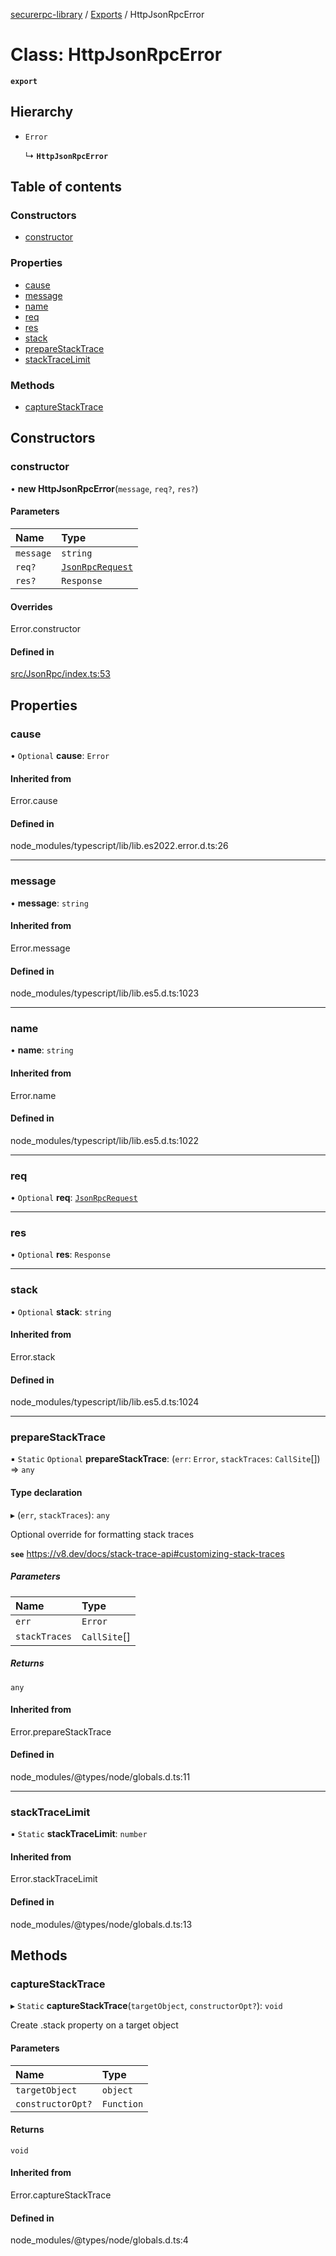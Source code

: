 [securerpc-library](../README.md) / [Exports](../modules.md) / HttpJsonRpcError

# Class: HttpJsonRpcError

**`export`**

## Hierarchy

- `Error`

  ↳ **`HttpJsonRpcError`**

## Table of contents

### Constructors

- [constructor](HttpJsonRpcError.md#constructor)

### Properties

- [cause](HttpJsonRpcError.md#cause)
- [message](HttpJsonRpcError.md#message)
- [name](HttpJsonRpcError.md#name)
- [req](HttpJsonRpcError.md#req)
- [res](HttpJsonRpcError.md#res)
- [stack](HttpJsonRpcError.md#stack)
- [prepareStackTrace](HttpJsonRpcError.md#preparestacktrace)
- [stackTraceLimit](HttpJsonRpcError.md#stacktracelimit)

### Methods

- [captureStackTrace](HttpJsonRpcError.md#capturestacktrace)

## Constructors

### constructor

• **new HttpJsonRpcError**(`message`, `req?`, `res?`)

#### Parameters

| Name | Type |
| :------ | :------ |
| `message` | `string` |
| `req?` | [`JsonRpcRequest`](../interfaces/JsonRpcRequest.md) |
| `res?` | `Response` |

#### Overrides

Error.constructor

#### Defined in

[src/JsonRpc/index.ts:53](https://github.com/manifoldfinance/libsushi/blob/e8e6916/src/JsonRpc/index.ts#L53)

## Properties

### cause

• `Optional` **cause**: `Error`

#### Inherited from

Error.cause

#### Defined in

node_modules/typescript/lib/lib.es2022.error.d.ts:26

___

### message

• **message**: `string`

#### Inherited from

Error.message

#### Defined in

node_modules/typescript/lib/lib.es5.d.ts:1023

___

### name

• **name**: `string`

#### Inherited from

Error.name

#### Defined in

node_modules/typescript/lib/lib.es5.d.ts:1022

___

### req

• `Optional` **req**: [`JsonRpcRequest`](../interfaces/JsonRpcRequest.md)

___

### res

• `Optional` **res**: `Response`

___

### stack

• `Optional` **stack**: `string`

#### Inherited from

Error.stack

#### Defined in

node_modules/typescript/lib/lib.es5.d.ts:1024

___

### prepareStackTrace

▪ `Static` `Optional` **prepareStackTrace**: (`err`: `Error`, `stackTraces`: `CallSite`[]) => `any`

#### Type declaration

▸ (`err`, `stackTraces`): `any`

Optional override for formatting stack traces

**`see`** https://v8.dev/docs/stack-trace-api#customizing-stack-traces

##### Parameters

| Name | Type |
| :------ | :------ |
| `err` | `Error` |
| `stackTraces` | `CallSite`[] |

##### Returns

`any`

#### Inherited from

Error.prepareStackTrace

#### Defined in

node_modules/@types/node/globals.d.ts:11

___

### stackTraceLimit

▪ `Static` **stackTraceLimit**: `number`

#### Inherited from

Error.stackTraceLimit

#### Defined in

node_modules/@types/node/globals.d.ts:13

## Methods

### captureStackTrace

▸ `Static` **captureStackTrace**(`targetObject`, `constructorOpt?`): `void`

Create .stack property on a target object

#### Parameters

| Name | Type |
| :------ | :------ |
| `targetObject` | `object` |
| `constructorOpt?` | `Function` |

#### Returns

`void`

#### Inherited from

Error.captureStackTrace

#### Defined in

node_modules/@types/node/globals.d.ts:4
